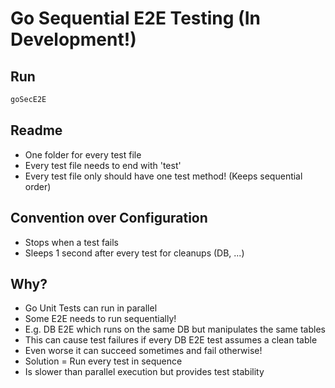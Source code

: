 # Go Sequential E2E Testing (In Development!)

## Run
```sh
goSecE2E
```

## Readme
- One folder for every test file
- Every test file needs to end with 'test'
- Every test file only should have one test method! (Keeps sequential order)

## Convention over Configuration
- Stops when a test fails
- Sleeps 1 second after every test for cleanups (DB, ...)

## Why?
- Go Unit Tests can run in parallel
- Some E2E needs to run sequentially!
- E.g. DB E2E which runs on the same DB but manipulates the same tables
- This can cause test failures if every DB E2E test assumes a clean table
- Even worse it can succeed sometimes and fail otherwise!
- Solution = Run every test in sequence
- Is slower than parallel execution but provides test stability
